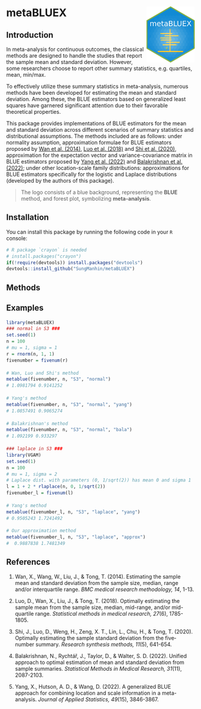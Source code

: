 # metaBLUEX<img src="https://raw.githubusercontent.com/SungManhin/metaBLUEX/refs/heads/main/man/figures/logo.png" alt="showtext" height="150px" align="right" />


## Introduction

In meta-analysis for continuous outcomes, the classical methods are designed to handle the studies that report the sample mean and standard deviation. However, some researchers choose to report other summary statistics, e.g. quartiles, mean, min/max. 

To effectively utilize these summary statistics in meta-analysis, numerous methods have been developed for estimating the mean and standard deviation. Among these, the BLUE estimators based on generalized least squares have garnered significant attention due to their favorable theoretical properties. 

This package provides implementations of BLUE estimators for the mean and standard deviation across different scenarios of summary statistics and distributional assumptions. The methods included are as follows: under normality assumption, approximation formulae for BLUE estimators proposed by [Wan et al. (2014)](https://bmcmedresmethodol.biomedcentral.com/articles/10.1186/1471-2288-14-135), [Luo et al. (2018)](https://journals.sagepub.com/doi/10.1177/0962280216669183)  and [Shi et al. (2020)](https://onlinelibrary.wiley.com/doi/10.1002/jrsm.1429), approximation for the expectation vector and variance-covariance matrix in BLUE estimators proposed by [Yang et al. (2022)](https://www.tandfonline.com/doi/full/10.1080/02664763.2021.1967890) and [Balakrishnan et al. (2022)](https://journals.sagepub.com/doi/10.1177/09622802221111546); under other location-scale family distributions: approximations for BLUE estimators specifically for the logistic and Laplace distributions (developed by the authors of this package).

> The logo consists of a blue background, representing the **BLUE** method, and forest plot, symbolizing **meta-analysis**.

## Installation 

You can install this package by running the following code in your `R` console:

```R
# R package `crayon` is needed
# install.packages("crayon")
if(!require(devtools)) install.packages("devtools")
devtools::install_github("SungManhin/metaBLUEX")
```

## Methods


## Examples

```R
library(metaBLUEX)
### normal in S3 ###
set.seed(1)
n = 100
# mu = 1, sigma = 1
r = rnorm(n, 1, 1)
fivenumber = fivenum(r)

# Wan, Luo and Shi's method
metablue(fivenumber, n, "S3", "normal")
# 1.0981794 0.9141252

# Yang's method
metablue(fivenumber, n, "S3", "normal", "yang")
# 1.0857491 0.9065274

# Balakrishnan's method
metablue(fivenumber, n, "S3", "normal", "bala")
# 1.092199 0.933297

### laplace in S3 ###
library(VGAM)
set.seed(1)
n = 100
# mu = 1, sigma = 2
# Laplace dist. with parameters (0, 1/sqrt(2)) has mean 0 and sigma 1
l = 1 + 2 * rlaplace(n, 0, 1/sqrt(2))
fivenumber_l = fivenum(l)

# Yang's method
metablue(fivenumber_l, n, "S3", "laplace", "yang")
# 0.9505243 1.7241492

# Our approximation method
metablue(fivenumber_l, n, "S3", "laplace", "approx")
#  0.9887838 1.7481349
```

## References

1. Wan, X., Wang, W., Liu, J., & Tong, T. (2014). Estimating the sample mean and standard deviation from the sample size, median, range and/or interquartile range. *BMC medical research methodology, 14*, 1-13.

2. Luo, D., Wan, X., Liu, J., & Tong, T. (2018). Optimally estimating the sample mean from the sample size, median, mid-range, and/or mid-quartile range. *Statistical methods in medical research, 27*(6), 1785-1805.

3. Shi, J., Luo, D., Weng, H., Zeng, X. T., Lin, L., Chu, H., & Tong, T. (2020). Optimally estimating the sample standard deviation from the five‐number summary. *Research synthesis methods, 11*(5), 641-654.

4. Balakrishnan, N., Rychtář, J., Taylor, D., & Walter, S. D. (2022). Unified approach to optimal estimation of mean and standard deviation from sample summaries. *Statistical Methods in Medical Research, 31*(11), 2087-2103.

5. Yang, X., Hutson, A. D., & Wang, D. (2022). A generalized BLUE approach for combining location and scale information in a meta-analysis. *Journal of Applied Statistics, 49*(15), 3846-3867.